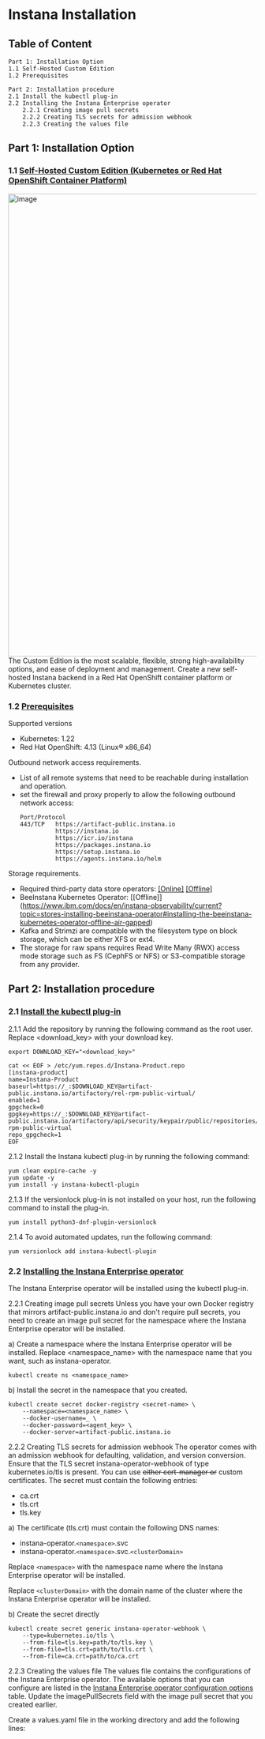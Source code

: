 # Instana Installation

## Table of Content

```
Part 1: Installation Option
1.1 Self-Hosted Custom Edition
1.2 Prerequisites

Part 2: Installation procedure
2.1 Install the kubectl plug-in
2.2 Installing the Instana Enterprise operator
    2.2.1 Creating image pull secrets
    2.2.2 Creating TLS secrets for admission webhook
    2.2.3 Creating the values file
```

## Part 1: Installation Option
### 1.1 [Self-Hosted Custom Edition (Kubernetes or Red Hat OpenShift Container Platform)](https://www.ibm.com/docs/en/instana-observability/current?topic=backend-installation-options#option-2-sitedatakeywordselfkub)
<img width="937" alt="image" src="https://github.com/user-attachments/assets/e1c5a2fd-150e-4117-8884-de755f76226f">
The Custom Edition is the most scalable, flexible, strong high-availability options, and ease of deployment and management. Create a new self-hosted Instana backend in a Red Hat OpenShift container platform or Kubernetes cluster. 

### 1.2 [Prerequisites](https://www.ibm.com/docs/en/instana-observability/current?topic=backend-installing-custom-edition#prerequisites)
Supported versions
- Kubernetes:	1.22
- Red Hat OpenShift: 4.13 (Linux® x86_64)

Outbound network access requirements. 
- List of all remote systems that need to be reachable during installation and operation.
- set the firewall and proxy properly to allow the following outbound network access:
  ```
  Port/Protocol
  443/TCP   https://artifact-public.instana.io
            https://instana.io
            https://icr.io/instana
            https://packages.instana.io
            https://setup.instana.io
            https://agents.instana.io/helm
  ```
Storage requirements.
- Required third-party data store operators: [[Online]](https://www.ibm.com/docs/en/instana-observability/current?topic=64-preparing#preparing-for-online-installation) [[Offline]](https://www.ibm.com/docs/en/instana-observability/current?topic=64-preparing#preparing-for-offline-installation)
- BeeInstana Kubernetes Operator: [[Offline]] (https://www.ibm.com/docs/en/instana-observability/current?topic=stores-installing-beeinstana-operator#installing-the-beeinstana-kubernetes-operator-offline-air-gapped) 
- Kafka and Strimzi are compatible with the filesystem type on block storage, which can be either XFS or ext4.
- The storage for raw spans requires Read Write Many (RWX) access mode storage such as FS (CephFS or NFS) or S3-compatible storage from any provider.

## Part 2: Installation procedure
### 2.1 [Install the kubectl plug-in](https://www.ibm.com/docs/en/instana-observability/current?topic=installing-instana-kubectl-plug-in#sitedatakeywordrhel-or-centos)
2.1.1 Add the repository by running the following command as the root user. Replace <download_key> with your download key.
```
export DOWNLOAD_KEY="<download_key>"

cat << EOF > /etc/yum.repos.d/Instana-Product.repo
[instana-product]
name=Instana-Product
baseurl=https://_:$DOWNLOAD_KEY@artifact-public.instana.io/artifactory/rel-rpm-public-virtual/
enabled=1
gpgcheck=0
gpgkey=https://_:$DOWNLOAD_KEY@artifact-public.instana.io/artifactory/api/security/keypair/public/repositories/rel-rpm-public-virtual
repo_gpgcheck=1
EOF
```

2.1.2 Install the Instana kubectl plug-in by running the following command:
```
yum clean expire-cache -y
yum update -y
yum install -y instana-kubectl-plugin
```

2.1.3 If the versionlock plug-in is not installed on your host, run the following command to install the plug-in.
```
yum install python3-dnf-plugin-versionlock
```

2.1.4 To avoid automated updates, run the following command:
```
yum versionlock add instana-kubectl-plugin
```

### 2.2 [Installing the Instana Enterprise operator](https://www.ibm.com/docs/en/instana-observability/current?topic=installing-instana-enterprise-operator)
The Instana Enterprise operator will be installed using the kubectl plug-in.

2.2.1 Creating image pull secrets
Unless you have your own Docker registry that mirrors artifact-public.instana.io and don't require pull secrets, you need to create an image pull secret for the namespace where the Instana Enterprise operator will be installed.

a) Create a namespace where the Instana Enterprise operator will be installed. Replace <namespace_name> with the namespace name that you want, such as instana-operator.
```
kubectl create ns <namespace_name>
```
b) Install the secret in the namespace that you created.
```
kubectl create secret docker-registry <secret-name> \
    --namespace=<namespace_name> \
    --docker-username=_ \
    --docker-password=<agent_key> \
    --docker-server=artifact-public.instana.io
```

2.2.2 Creating TLS secrets for admission webhook
The operator comes with an admission webhook for defaulting, validation, and version conversion. Ensure that the TLS secret instana-operator-webhook of type kubernetes.io/tls is present. You can use ~~either cert-manager or~~ custom certificates. The secret must contain the following entries:

- ca.crt
- tls.crt
- tls.key

a) The certificate (tls.crt) must contain the following DNS names:

- instana-operator.`<namespace>`.svc
- instana-operator.`<namespace>`.svc.`<clusterDomain>`

Replace `<namespace>` with the namespace name where the Instana Enterprise operator will be installed.

Replace `<clusterDomain>` with the domain name of the cluster where the Instana Enterprise operator will be installed.

b) Create the secret directly
```
kubectl create secret generic instana-operator-webhook \
    --type=kubernetes.io/tls \
    --from-file=tls.key=path/to/tls.key \
    --from-file=tls.crt=path/to/tls.crt \
    --from-file=ca.crt=path/to/ca.crt
```

2.2.3 Creating the values file
The values file contains the configurations of the Instana Enterprise operator. The available options that you can configure are listed in the [Instana Enterprise operator configuration options](https://www.ibm.com/docs/en/instana-observability/current?topic=installing-instana-enterprise-operator#instana-enterprise-operator-configuration-options) table. Update the imagePullSecrets field with the image pull secret that you created earlier. 

Create a values.yaml file in the working directory and add the following lines:




